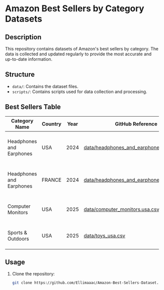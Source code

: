 # Amazon Best Sellers by Category Datasets

## Description
This repository contains datasets of Amazon's best sellers by category. The data is collected and updated regularly to provide the most accurate and up-to-date information.

## Structure
- `data/`: Contains the dataset files.
- `scripts/`: Contains scripts used for data collection and processing.

## Best Sellers Table
| Category Name           | Country | Year | GitHub Reference                                           | Amazon Link                                                                                                                  |
|-------------------------|---------|------|------------------------------------------------------------|------------------------------------------------------------------------------------------------------------------------------|
| Headphones and Earphones| USA     | 2024 | [data/headphones_and_earphones_usa.csv](https://github.com/Ellimaaac/Amazon-Best-Sellers-Dataset/blob/main/data/US_amazon_best_sellers_2024-12-18.csv) | [Amazon Headphones and Earphones USA](https://www.amazon.com/Best-Sellers-Electronics-Headphones-Earbuds/zgbs/electronics/172541/ref=zg_bs_pg_1_electronics?_encoding=UTF8&pg=1) |
| Headphones and Earphones| FRANCE  | 2024 | [data/headphones_and_earphones_france.csv](https://github.com/Ellimaaac/Amazon-Best-Sellers-Dataset/blob/main/data/Amazon_France_Headphones_and_Earphone_BestSellers_December_2024.csv) | [Amazon Headphones and Earphones FRANCE](https://www.amazon.fr/s?i=electronics&rh=n%3A14054961%2Cp_72%3A4-&s=popularity-rank&language=en_GB&content-id=amzn1.sym.8b0be264-a345-42f3-adfc-d886e7d67899&pd_rd_r=c489746b-d40a-41c8-b8f8-426945a8745d&pd_rd_w=plPap&pd_rd_wg=JJOqK&pf_rd_p=8b0be264-a345-42f3-adfc-d886e7d67899&pf_rd_r=EB29JJ39FK072AS4X8K6&ref=Oct_d_otopr_S) |
| Computer Monitors       | USA     | 2025 | [data/computer_monitors.usa.csv](https://github.com/Ellimaaac/Amazon-Best-Sellers-Dataset/blob/main/data/Best%20Sellers%20in%20Computer%20Monitors.csv) | [Amazon Computer Monitors USA](https://www.amazon.com/best-sellers-clothing/zgbs/fashion)                                                                                   |
| Sports & Outdoors       | USA     | 2025 | [data/toys_usa.csv](https://github.com/Ellimaaac/Amazon-Best-Sellers-Dataset/blob/main/data/toys_usa.csv) | [Amazon Sports & Outdoors USA](https://www.amazon.com/best-sellers-toys/zgbs/toys-and-games)                                                                                     |

## Usage
1. Clone the repository:
   ```bash
   git clone https://github.com/Ellimaaac/Amazon-Best-Sellers-Dataset.git

